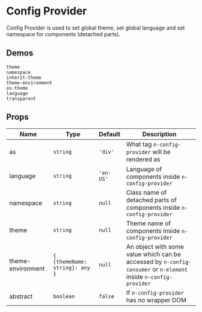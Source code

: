 # Config Provider
Config Provider is used to set global theme, set global language and set namespace for components (detached parts).
## Demos
```demo
theme
namespace
inherit-theme
theme-environment
os-theme
language
transparent
```
## Props
|Name|Type|Default|Description|
|-|-|-|-|
|as|`string`|`'div'`|What tag `n-config-provider` will be rendered as|
|language|`string`|`'en-US'`|Language of components inside `n-config-provider`|
|namespace|`string`|`null`|Class name of detached parts of components inside `n-config-provider`|
|theme|`string`|`null`|Theme name of components inside `n-config-provider`|
|theme-environment|`{ [themeName: string]: any }`|`null`|An object with some value which can be accessed by `n-config-consumer` or `n-element` inside `n-config-provider`|
|abstract|`boolean`|`false`|If `n-config-provider` has no wrapper DOM|
